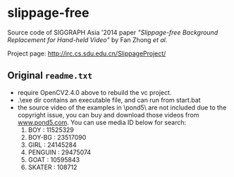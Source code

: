 # slippage-free

Source code of SIGGRAPH Asia '2014 paper *"Slippage-free Background Replacement for Hand-held Video"* by Fan Zhong *et al.*

Project page: http://irc.cs.sdu.edu.cn/SlippageProject/

## Original `readme.txt`

* require OpenCV2.4.0 above to rebuild the vc project.
* .\exe dir contains an executable file, and can run from start.bat
* the source video of the examples in \pond5\ are not included due to the copyright issue, you can buy and download those videos from www.pond5.com. You can use media ID below for search:
  1. BOY  : 11525329
  2. BOY-BG : 23517090
  3. GIRL : 24145284
  4. PENGUIN : 29475074
  5. GOAT : 10595843
  6. SKATER : 108712
